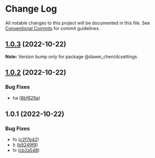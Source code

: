 # Change Log

All notable changes to this project will be documented in this file.
See [Conventional Commits](https://conventionalcommits.org) for commit guidelines.

## [1.0.3](https://github.com/davych/lerna-case/compare/@dawei_chen/dcsettings@1.0.2...@dawei_chen/dcsettings@1.0.3) (2022-10-22)

**Note:** Version bump only for package @dawei_chen/dcsettings





## [1.0.2](https://github.com/davych/lerna-case/compare/@dawei_chen/dcsettings@1.0.1...@dawei_chen/dcsettings@1.0.2) (2022-10-22)


### Bug Fixes

* ha ([8bf829a](https://github.com/davych/lerna-case/commit/8bf829aa85de7213f6b645f84345818441cf1f27))





## 1.0.1 (2022-10-22)


### Bug Fixes

* fo ([c2f7b42](https://github.com/davych/lerna-case/commit/c2f7b423bdf56292ff7b871269c67f252c0c5c8e))
* h ([b9249f9](https://github.com/davych/lerna-case/commit/b9249f9b9a93f77a3014e660cdf69d3460e4b297))
* hi ([cb2a548](https://github.com/davych/lerna-case/commit/cb2a54815bc4a8f8bea67a8ace4ea3a84ddcd73e))
